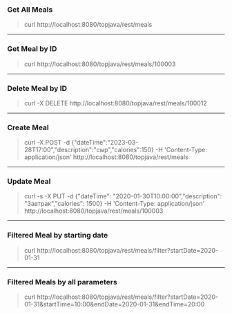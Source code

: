 ### Get All Meals
> curl http://localhost:8080/topjava/rest/meals 

-----
### Get Meal by ID
> curl http://localhost:8080/topjava/rest/meals/100003

-----
### Delete Meal by ID
> curl -X DELETE http://localhost:8080/topjava/rest/meals/100012

-----
### Create Meal
> curl -X POST -d {"dateTime":"2023-03-28T17:00","description":"сыр","calories":150} -H 'Content-Type: application/json' http://localhost:8080/topjava/rest/meals  

-----
### Update Meal
> curl -s -X PUT -d {"dateTime": "2020-01-30T10:00:00","description": "Завтрак","calories": 1500} -H 'Content-Type: application/json' http://localhost:8080/topjava/rest/meals/100003

-----
### Filtered Meal by starting date
> curl http://localhost:8080/topjava/rest/meals/filter?startDate=2020-01-31

-----
### Filtered Meals by all parameters
> curl http://localhost:8080/topjava/rest/meals/filter?startDate=2020-01-31&startTime=10:00&endDate=2020-01-31&endTime=20:00